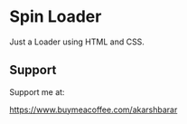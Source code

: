 
# Spin Loader

Just a Loader using HTML and CSS.

## Support

Support me at:

https://www.buymeacoffee.com/akarshbarar

  